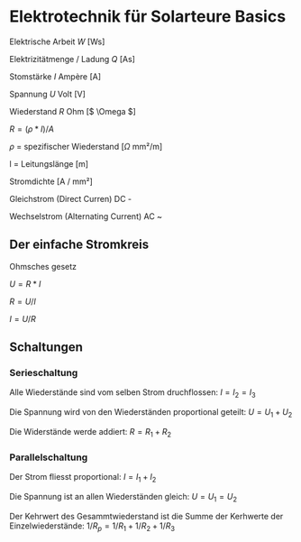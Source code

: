 # Elektrotechnik für Solarteure Basics

Elektrische Arbeit  $W$ [Ws]

Elektrizitätmenge / Ladung $Q$ [As]

Stomstärke $I$ Ampère [A]

Spannung $U$ Volt [V]

Wiederstand $R$ Ohm [$ \Omega $]

$R=(\rho*I)/A$

$\rho$ = spezifischer Wiederstand [$\Omega$ mm²/m]

l = Leitungslänge [m]

Stromdichte [A / mm²]

Gleichstrom (Direct Curren) DC -

Wechselstrom (Alternating Current) AC ~

## Der einfache Stromkreis

Ohmsches gesetz 

$U=R*I$

$R=U/I$

$I=U/R$

## Schaltungen

### Serieschaltung


Alle Wiederstände sind vom selben Strom druchflossen:
$I = I_2 = I_3$

Die Spannung wird von den Wiederständen proportional geteilt:
$U = U_1 + U_2$

Die Widerstände werde addiert: 
$R = R_1 + R_2$

### Parallelschaltung

Der Strom fliesst proportional:
$I = I_1 + I_2$

Die Spannung ist an allen Wiederständen gleich:
$U=U_1=U_2$


Der  Kehrwert des Gesammtwiederstand ist die Summe der Kerhwerte der Einzelwiederstände: 
$1/R_p= 1/R_1 + 1/R_2 + 1/R_3$




